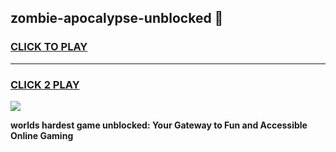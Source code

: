 
## zombie-apocalypse-unblocked 👋
<h3>
<a href="https://premium.freeplayer.one?title=zombie-apocalypse-unblocked&ref=14F">CLICK TO PLAY</a></h3>
<hr>

<h3>
<a href="https://premium.freeplayer.one?title=zombie-apocalypse-unblocked&ref=14F">CLICK 2 PLAY</a>
  
</h3>

<a href="https://premium.freeplayer.one?title=zombie-apocalypse-unblocked&ref=12F/"><img src="https://clearcache.store/games.png"></a>


**worlds hardest game unblocked: Your Gateway to Fun and Accessible Online Gaming**
